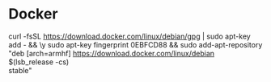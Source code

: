 # Docker
curl -fsSL https://download.docker.com/linux/debian/gpg | sudo apt-key add - && \y
sudo apt-key fingerprint 0EBFCD88 && sudo add-apt-repository \
   "deb [arch=armhf] https://download.docker.com/linux/debian \
   $(lsb_release -cs) \
   stable"
